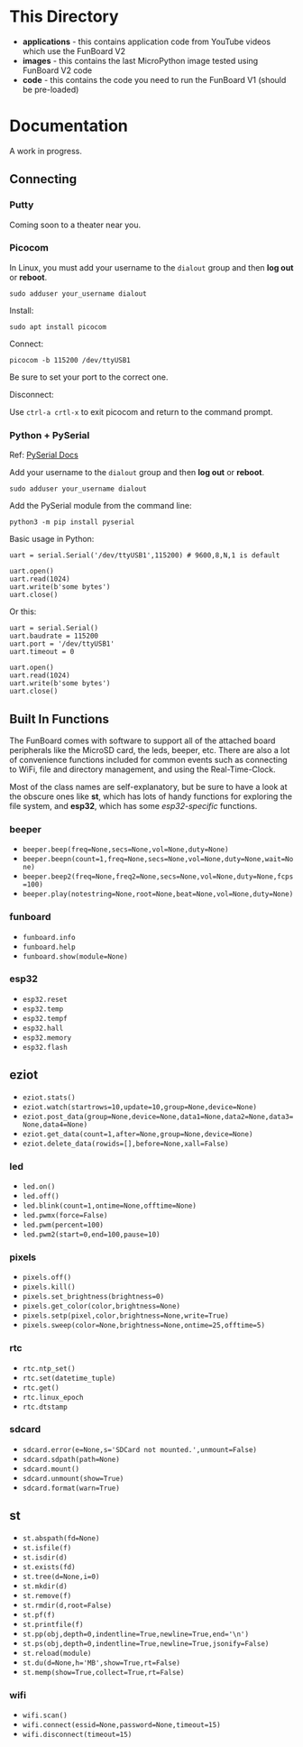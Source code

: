# This Directory

- **applications** - this contains application code from YouTube videos which use the FunBoard V2
- **images** - this contains the last MicroPython image tested using FunBoard V2 code
- **code** - this contains the code you need to run the FunBoard V1 (should be pre-loaded)

# Documentation

A work in progress.

## Connecting

### Putty

Coming soon to a theater near you.

### Picocom

In Linux, you must add your username to the `dialout` group and then **log out** or **reboot**.
```
sudo adduser your_username dialout
```

Install:
```
sudo apt install picocom
```

Connect:
```
picocom -b 115200 /dev/ttyUSB1
```
Be sure to set your port to the correct one.

Disconnect:

Use `ctrl-a crtl-x` to exit picocom and return to the command prompt.

### Python + PySerial

Ref: [PySerial Docs](https://pythonhosted.org/pyserial/)

Add your username to the `dialout` group and then **log out** or **reboot**.
```
sudo adduser your_username dialout
```

Add the PySerial module from the command line:
```
python3 -m pip install pyserial
```

Basic usage in Python:
```
uart = serial.Serial('/dev/ttyUSB1',115200) # 9600,8,N,1 is default

uart.open()
uart.read(1024)
uart.write(b'some bytes')
uart.close()
```

Or this:
```
uart = serial.Serial()
uart.baudrate = 115200
uart.port = '/dev/ttyUSB1'
uart.timeout = 0

uart.open()
uart.read(1024)
uart.write(b'some bytes')
uart.close()
```

## Built In Functions

The FunBoard comes with software to support all of the attached board peripherals like the MicroSD card, the leds, beeper, etc.
There are also a lot of convenience functions included for common events such as connecting to WiFi, file and directory management, and using the Real-Time-Clock.

Most of the class names are self-explanatory, but be sure to have a look at the obscure ones like **st**, which has lots of handy functions for exploring the file system, and **esp32**, which has some *esp32-specific* functions.

### beeper
- `beeper.beep(freq=None,secs=None,vol=None,duty=None)`
- `beeper.beepn(count=1,freq=None,secs=None,vol=None,duty=None,wait=None)`
- `beeper.beep2(freq=None,freq2=None,secs=None,vol=None,duty=None,fcps=100)`
- `beeper.play(notestring=None,root=None,beat=None,vol=None,duty=None)`

### funboard
- `funboard.info`
- `funboard.help`
- `funboard.show(module=None)`

### esp32
- `esp32.reset`
- `esp32.temp`
- `esp32.tempf`
- `esp32.hall`
- `esp32.memory`
- `esp32.flash`

## eziot
- `eziot.stats()`
- `eziot.watch(startrows=10,update=10,group=None,device=None)`
- `eziot.post_data(group=None,device=None,data1=None,data2=None,data3=None,data4=None)`
- `eziot.get_data(count=1,after=None,group=None,device=None)`
- `eziot.delete_data(rowids=[],before=None,xall=False)`

### led
- `led.on()`
- `led.off()`
- `led.blink(count=1,ontime=None,offtime=None)`
- `led.pwmx(force=False)`
- `led.pwm(percent=100)`
- `led.pwm2(start=0,end=100,pause=10)`

### pixels
- `pixels.off()`
- `pixels.kill()`
- `pixels.set_brightness(brightness=0)`
- `pixels.get_color(color,brightness=None)`
- `pixels.setp(pixel,color,brightness=None,write=True)`
- `pixels.sweep(color=None,brightness=None,ontime=25,offtime=5)`

### rtc
- `rtc.ntp_set()`
- `rtc.set(datetime_tuple)`
- `rtc.get()`
- `rtc.linux_epoch`
- `rtc.dtstamp`

### sdcard
- `sdcard.error(e=None,s='SDCard not mounted.',unmount=False)`
- `sdcard.sdpath(path=None)`
- `sdcard.mount()`
- `sdcard.unmount(show=True)`
- `sdcard.format(warn=True)`

## st
- `st.abspath(fd=None)`
- `st.isfile(f)`
- `st.isdir(d)`
- `st.exists(fd)`
- `st.tree(d=None,i=0)`
- `st.mkdir(d)`
- `st.remove(f)`
- `st.rmdir(d,root=False)`
- `st.pf(f)`
- `st.printfile(f)`
- `st.pp(obj,depth=0,indentline=True,newline=True,end='\n')`
- `st.ps(obj,depth=0,indentline=True,newline=True,jsonify=False)`
- `st.reload(module)`
- `st.du(d=None,h='MB',show=True,rt=False)`
- `st.memp(show=True,collect=True,rt=False)`

### wifi
- `wifi.scan()`
- `wifi.connect(essid=None,password=None,timeout=15)`
- `wifi.disconnect(timeout=15)`

 
